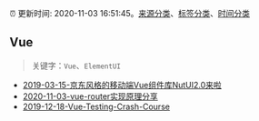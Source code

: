 :alarm_clock: 更新时间: 2020-11-03 16:51:45。[来源分类](../README.md)、[标签分类](../TAGS.md)、[时间分类](../TIMELINE.md)

## Vue


> 关键字：`Vue`、`ElementUI`



- [2019-03-15-京东风格的移动端Vue组件库NutUI2.0来啦](https://jdc.jd.com/archives/212979) 
- [2020-11-03-vue-router实现原理分享](https://juejin.im/post/6890853087880970248) 
- [2019-12-18-Vue-Testing-Crash-Course](https://dev.to/blacksonic/vue-testing-crash-course-59kl) 